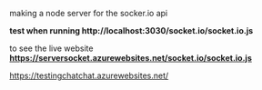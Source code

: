making a node server for the socker.io api

**test when running  http://localhost:3030/socket.io/socket.io.js**

to see the live website
**https://serversocket.azurewebsites.net/socket.io/socket.io.js**


https://testingchatchat.azurewebsites.net/

